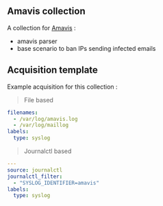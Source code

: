 ## Amavis collection

A collection for [Amavis](https://amavis.org/) :
 - amavis parser
 - base scenario to ban IPs sending infected emails

## Acquisition template

Example acquisition for this collection :

> File based
```yaml
filenames:
  - /var/log/amavis.log
  - /var/log/maillog
labels:
  type: syslog
```

> Journalctl based
```yaml
---
source: journalctl
journalctl_filter:
  - "SYSLOG_IDENTIFIER=amavis"
labels:
  type: syslog
```
